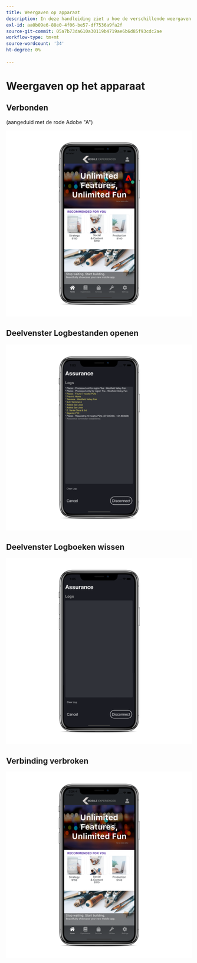 ```yaml
---
title: Weergaven op apparaat
description: In deze handleiding ziet u hoe de verschillende weergaven eruit zien op een apparaat met Adobe Experience Platform Assurance.
exl-id: aa0b09e6-88e0-4f06-be57-df7536a9fa2f
source-git-commit: 05a7b73da610a30119b4719ae6b6d85f93cdc2ae
workflow-type: tm+mt
source-wordcount: '34'
ht-degree: 0%

---
```


# Weergaven op het apparaat

## Verbonden

(aangeduid met de rode Adobe &quot;A&quot;)

![](./images/on-device-views/connected.png)

## Deelvenster Logbestanden openen

![](./images/on-device-views/logs-panel.png)

## Deelvenster Logboeken wissen

![](./images/on-device-views/clear-logs-panel.png)

## Verbinding verbroken

![](./images/on-device-views/disconnected.png)
